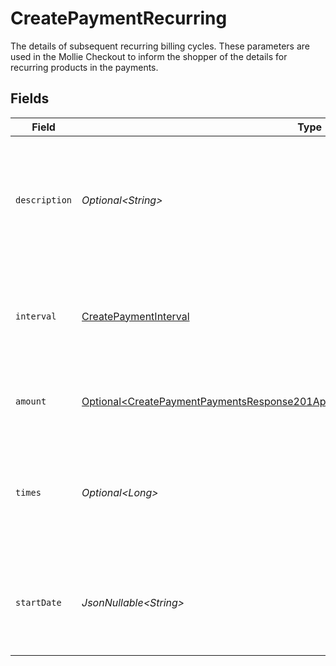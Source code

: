 # CreatePaymentRecurring

The details of subsequent recurring billing cycles. These parameters are used in the Mollie Checkout
to inform the shopper of the details for recurring products in the payments.


## Fields

| Field                                                                                                                                                                                      | Type                                                                                                                                                                                       | Required                                                                                                                                                                                   | Description                                                                                                                                                                                | Example                                                                                                                                                                                    |
| ------------------------------------------------------------------------------------------------------------------------------------------------------------------------------------------ | ------------------------------------------------------------------------------------------------------------------------------------------------------------------------------------------ | ------------------------------------------------------------------------------------------------------------------------------------------------------------------------------------------ | ------------------------------------------------------------------------------------------------------------------------------------------------------------------------------------------ | ------------------------------------------------------------------------------------------------------------------------------------------------------------------------------------------ |
| `description`                                                                                                                                                                              | *Optional\<String>*                                                                                                                                                                        | :heavy_minus_sign:                                                                                                                                                                         | A description of the recurring item. If not present, the main description of the item will be used.                                                                                        | Gym subscription                                                                                                                                                                           |
| `interval`                                                                                                                                                                                 | [CreatePaymentInterval](../../models/operations/CreatePaymentInterval.md)                                                                                                                  | :heavy_check_mark:                                                                                                                                                                         | Cadence unit of the recurring item. For example: `12 months`, `52 weeks` or `365 days`.                                                                                                    | 12 months                                                                                                                                                                                  |
| `amount`                                                                                                                                                                                   | [Optional\<CreatePaymentPaymentsResponse201ApplicationHalPlusJsonResponseBodyAmount>](../../models/operations/CreatePaymentPaymentsResponse201ApplicationHalPlusJsonResponseBodyAmount.md) | :heavy_minus_sign:                                                                                                                                                                         | Total amount and currency of the recurring item.                                                                                                                                           |                                                                                                                                                                                            |
| `times`                                                                                                                                                                                    | *Optional\<Long>*                                                                                                                                                                          | :heavy_minus_sign:                                                                                                                                                                         | Total number of charges for the subscription to complete. Leave empty for ongoing subscription.                                                                                            | 1                                                                                                                                                                                          |
| `startDate`                                                                                                                                                                                | *JsonNullable\<String>*                                                                                                                                                                    | :heavy_minus_sign:                                                                                                                                                                         | The start date of the subscription if it does not start right away (format `YYYY-MM-DD`)                                                                                                   | 2024-12-12                                                                                                                                                                                 |